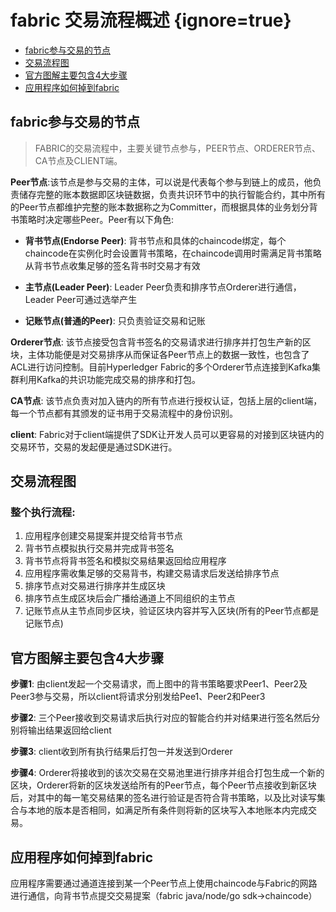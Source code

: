 # fabric 交易流程概述 {ignore=true}

* [fabric参与交易的节点](#fabric参与交易的节点)
* [交易流程图](#交易流程图)
* [官方图解主要包含4大步骤](#官方图解主要包含4大步骤)
* [应用程序如何掉到fabric](#应用程序如何掉到fabric)

## fabric参与交易的节点

> FABRIC的交易流程中，主要关键节点参与，PEER节点、ORDERER节点、CA节点及CLIENT端。

**Peer节点**:该节点是参与交易的主体，可以说是代表每个参与到链上的成员，他负责储存完整的账本数据即区块链数据，负责共识环节中的执行智能合约，其中所有的Peer节点都维护完整的账本数据称之为Committer，而根据具体的业务划分背书策略时决定哪些Peer。Peer有以下角色: 

* **背书节点(Endorse Peer)**: 背书节点和具体的chaincode绑定，每个chaincode在实例化时会设置背书策略，在chaincode调用时需满足背书策略从背书节点收集足够的签名背书时交易才有效

* **主节点(Leader Peer)**: Leader Peer负责和排序节点Orderer进行通信，Leader Peer可通过选举产生

* **记账节点(普通的Peer)**: 只负责验证交易和记账


**Orderer节点**: 该节点接受包含背书签名的交易请求进行排序并打包生产新的区块，主体功能便是对交易排序从而保证各Peer节点上的数据一致性，也包含了ACL进行访问控制。目前Hyperledger Fabric的多个Orderer节点连接到Kafka集群利用Kafka的共识功能完成交易的排序和打包。

**CA节点**: 该节点负责对加入链内的所有节点进行授权认证，包括上层的client端，每一个节点都有其颁发的证书用于交易流程中的身份识别。

**client**: Fabric对于client端提供了SDK让开发人员可以更容易的对接到区块链内的交易环节，交易的发起便是通过SDK进行。

## 交易流程图

### 整个执行流程:

1. 应用程序创建交易提案并提交给背书节点
2. 背书节点模拟执行交易并完成背书签名
3. 背书节点将背书签名和模拟交易结果返回给应用程序
4. 应用程序需收集足够的交易背书，构建交易请求后发送给排序节点
5. 排序节点对交易进行排序并生成区块
6. 排序节点生成区块后会广播给通道上不同组织的主节点
7. 记账节点从主节点同步区块，验证区块内容并写入区块(所有的Peer节点都是记账节点)

## 官方图解主要包含4大步骤

**步骤1**: 由client发起一个交易请求，而上图中的背书策略要求Peer1、Peer2及Peer3参与交易，所以client将请求分别发给Pee1、Peer2和Peer3

**步骤2**: 三个Peer接收到交易请求后执行对应的智能合约并对结果进行签名然后分别将输出结果返回给client

**步骤3**: client收到所有执行结果后打包一并发送到Orderer

**步骤4**: Orderer将接收到的该次交易在交易池里进行排序并组合打包生成一个新的区块，Orderer将新的区块发送给所有的Peer节点，每个Peer节点接收到新区块后，对其中的每一笔交易结果的签名进行验证是否符合背书策略，以及比对读写集合与本地的版本是否相同，如满足所有条件则将新的区块写入本地账本内完成交易。

## 应用程序如何掉到fabric

应用程序需要通过通道连接到某一个Peer节点上使用chaincode与Fabric的网路进行通信，向背书节点提交交易提案（fabric java/node/go sdk->chaincode）